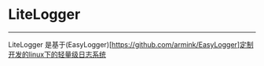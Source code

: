 # LiteLogger

---
LiteLogger 是基于(EasyLogger)[https://github.com/armink/EasyLogger]定制开发的linux下的轻量级日志系统
